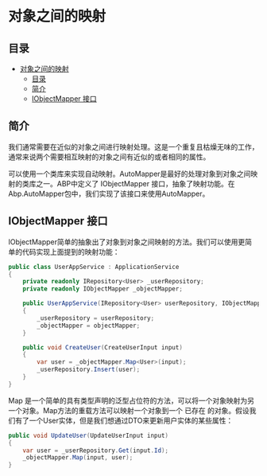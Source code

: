 # 对象之间的映射

## 目录

<!-- TOC -->

- [对象之间的映射](#%E5%AF%B9%E8%B1%A1%E4%B9%8B%E9%97%B4%E7%9A%84%E6%98%A0%E5%B0%84)
    - [目录](#%E7%9B%AE%E5%BD%95)
    - [简介](#%E7%AE%80%E4%BB%8B)
    - [IObjectMapper 接口](#iobjectmapper-%E6%8E%A5%E5%8F%A3)

<!-- /TOC -->

## 简介

我们通常需要在近似的对象之间进行映射处理。这是一个重复且枯燥无味的工作，通常来说两个需要相互映射的对象之间有近似的或者相同的属性。

可以使用一个类库来实现自动映射。AutoMapper是最好的处理对象到对象之间映射的类库之一。ABP中定义了 IObjectMapper 接口，抽象了映射功能。在Abp.AutoMapper包中，我们实现了该接口来使用AutoMapper。

## IObjectMapper 接口

IObjectMapper简单的抽象出了对象到对象之间映射的方法。我们可以使用更简单的代码实现上面提到的映射功能：

```c#
public class UserAppService : ApplicationService
{
    private readonly IRepository<User> _userRepository;
    private readonly IObjectMapper _objectMapper;

    public UserAppService(IRepository<User> userRepository, IObjectMapper objectMapper)
    {
        _userRepository = userRepository;
        _objectMapper = objectMapper;
    }

    public void CreateUser(CreateUserInput input)
    {
        var user = _objectMapper.Map<User>(input);
        _userRepository.Insert(user);
    }
}
```

Map 是一个简单的具有类型声明的泛型占位符的方法，可以将一个对象映射为另一个对象。Map方法的重载方法可以映射一个对象到一个 已存在 的对象。假设我们有了一个User实体，但是我们想通过DTO来更新用户实体的某些属性：

```c#
public void UpdateUser(UpdateUserInput input)
{
    var user = _userRepository.Get(input.Id);
    _objectMapper.Map(input, user);
}
```